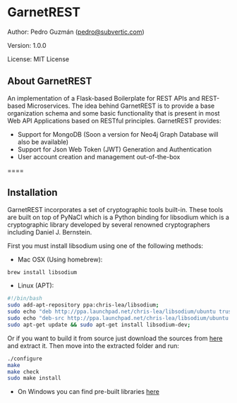 # GarnetREST

Author: Pedro Guzmán (pedro@subvertic.com)

Version: 1.0.0

License: MIT License

## About GarnetREST

An implementation of a Flask-based Boilerplate for REST APIs and REST-based Microservices. The 
idea behind GarnetREST is to provide a base organization schema and some basic functionality that is 
present in most Web API Applications based on RESTful principles. GarnetREST provides:

* Support for MongoDB (Soon a version for Neo4j Graph Database will also be available)
* Support for Json Web Token (JWT) Generation and Authentication
* User account creation and management out-of-the-box

====

## Installation

GarnetREST incorporates a set of cryptographic tools built-in. These tools are built on top of
PyNaCl which is a Python binding for libsodium which is a cryptographic library developed by several 
renowned cryptographers including Daniel J. Bernstein.

First you must install libsodium using one of the following methods:

* Mac OSX (Using homebrew): 

```bash
brew install libsodium
```

* Linux (APT):
```bash
#!/bin/bash
sudo add-apt-repository ppa:chris-lea/libsodium;
sudo echo "deb http://ppa.launchpad.net/chris-lea/libsodium/ubuntu trusty main" >> /etc/apt/sources.list;
sudo echo "deb-src http://ppa.launchpad.net/chris-lea/libsodium/ubuntu trusty main" >> /etc/apt/sources.list;
sudo apt-get update && sudo apt-get install libsodium-dev;
```

Or if you want to build it from source just download the sources from [here](https://download.libsodium.org/libsodium/releases/) 
and extract it. Then move into the extracted folder and run:

```bash
./configure
make
make check
sudo make install
```

* On Windows you can find pre-built libraries [here](https://download.libsodium.org/libsodium/releases/)



